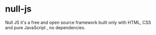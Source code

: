 # null-js
Null JS it's a free and open source framework built only with HTML, CSS and pure JavaScript , no dependencies.

